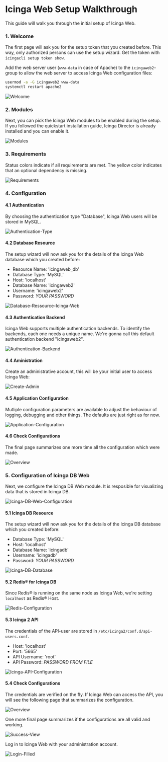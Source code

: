 # Icinga Web Setup Walkthrough

This guide will walk you through the initial setup of Icinga Web.


### 1. Welcome

The first page will ask you for the setup token that you created before. This way, only authorized persons can use the setup wizard. Get the token with `icingacli setup token show`.

Add the web server user (`www-data` in case of Apache) to the `icingaweb2`-group to allow the web server to access Icinga Web configuration files:


```bash
usermod -a -G icingaweb2 www-data
systemctl restart apache2
```

![Welcome](img/web/00-welcome-to-webconfiguration.png)

### 2. Modules

Next, you can pick the Icinga Web modules to be enabled during the setup. If you followed the quickstart installation guide, Icinga Director is already installed and you can enable it.

![Modules](img/web/01-choose-modules.png)

### 3. Requirements

Status colors indicate if all requirements are met. The yellow color indicates that an optional dependency is missing.

![Requirements](img/web/02-requirements.png)

### 4. Configuration


#### 4.1 Authentication

By choosing the authentication type "Database", Icinga Web users will be stored in MySQL.

![Authentication-Type](img/web/03-authentication-type-database.png)

#### 4.2 Database Resource

The setup wizard will now ask you for the details of the Icinga Web database which you created before:

- Resource Name: 'icingaweb_db'
- Database Type: 'MySQL'
- Host: 'localhost'
- Database Name: 'icingaweb2'
- Username: 'icingaweb2'
- Password: *YOUR PASSWORD*

![Database-Ressource-Icinga-Web](img/web/04-icinga-web-database.png)

#### 4.3 Authentication Backend

Icinga Web supports multiple authentication backends. To identify the backends, each one needs a unique name. We're gonna call this default authentication backend "icingaweb2".

![Authentication-Backend](img/web/05-authentication-backend.png)

#### 4.4 Aministration

Create an administrative account, this will be your initial user to access Icinga Web:

![Create-Admin](img/web/06-create-admin-account.png)

#### 4.5 Application Configuration

Mutliple configuration parameters are available to adjust the behaviour of logging, debugging and other things. The defaults are just right as for now.

![Application-Configuration](img/web/07-application-configuration.png)

#### 4.6 Check Configurations

The final page summarizes one more time all the configuration which were made.

![Overview](img/web/08-configurration-overview.png)

### 5. Configuration of Icinga DB Web

Next, we configure the Icinga DB Web module. It is resposible for visualizing data that is stored in Icinga DB.

![Icinga-DB-Web-Configuration](img/web/09-icinga-db-web-configuration.png)

#### 5.1 Icinga DB Resource

The setup wizard will now ask you for the details of the Icinga DB database which you created before:

- Database Type: 'MySQL'
- Host: 'localhost'
- Database Name: 'icingadb'
- Username: 'icingadb'
- Password: *YOUR PASSWORD*

![Icinga-DB-Database](img/web/10-icinga-db-database.png)

#### 5.2 Redis® for Icinga DB

Since Redis® is running on the same node as Icinga Web, we're setting `localhost` as Redis® Host.

![Redis-Configuration](img/web/11-redis-configuration.png)

#### 5.3 Icinga 2 API

The credentials of the API-user are stored in `/etc/icinga2/conf.d/api-users.conf`.

- Host: 'localhost'
- Port: '5665'
- API Username: 'root'
- API Password: *PASSWORD FROM FILE*

![Icinga-API-Configuration](img/web/12-icinga-api-configuration.png)

#### 5.4 Check Configurations

The credentials are verified on the fly. If Icinga Web can access the API, you will see the following page that summarizes the configuration.

![Overview](img/web/13-configuration-overview-2.png)

One more final page summarizes if the configurations are all valid and working.

![Success-View](img/web/14-success-view.png)

Log in to Icinga Web with your administration account.

![Login-Filled](img/web/15-admin-login.png)